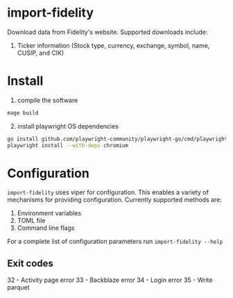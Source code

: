 # import-fidelity

Download data from Fidelity's website. Supported downloads include:

1. Ticker information (Stock type, currency, exchange, symbol, name, CUSIP, and CIK)

# Install

1. compile the software

```bash
mage build
```

2. install playwright OS dependencies

```bash
go install github.com/playwright-community/playwright-go/cmd/playwright@latest
playwright install --with-deps chromium
```

# Configuration

`import-fidelity` uses viper for configuration. This enables a
variety of mechanisms for providing configuration. Currently supported
methods are:

 1. Environment variables
 2. TOML file
 3. Command line flags

For a complete list of configuration parameters run `import-fidelity --help`

## Exit codes

32 - Activity page error
33 - Backblaze error
34 - Login error
35 - Write parquet